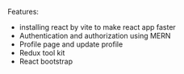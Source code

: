 Features:

- installing react by vite to make react app faster
- Authentication and authorization using MERN
- Profile page and update profile
- Redux tool kit
- React bootstrap
